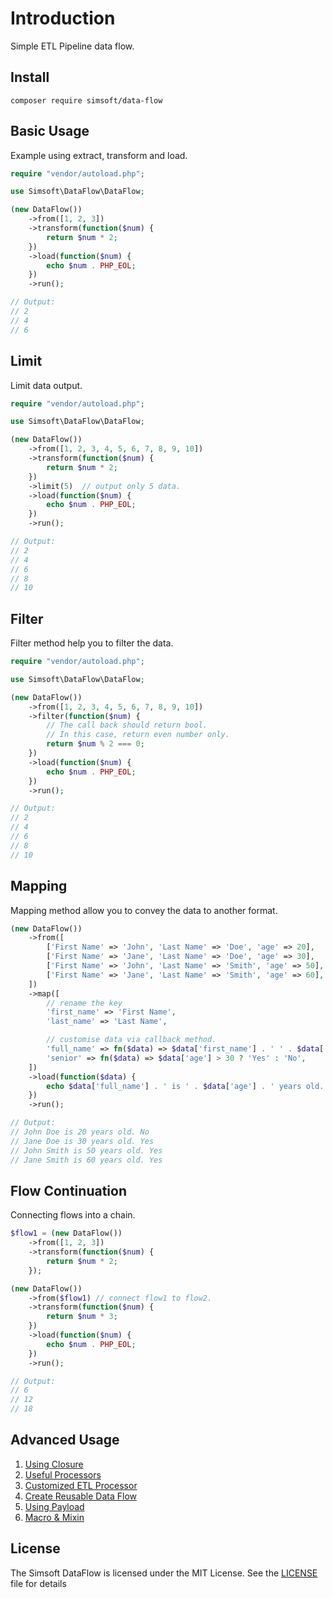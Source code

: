 # Introduction

Simple ETL Pipeline data flow.

## Install

```shell
composer require simsoft/data-flow
```

## Basic Usage

Example using extract, transform and load.

```php
require "vendor/autoload.php";

use Simsoft\DataFlow\DataFlow;

(new DataFlow())
    ->from([1, 2, 3])
    ->transform(function($num) {
        return $num * 2;
    })
    ->load(function($num) {
        echo $num . PHP_EOL;
    })
    ->run();

// Output:
// 2
// 4
// 6
```

## Limit

Limit data output.

```php
require "vendor/autoload.php";

use Simsoft\DataFlow\DataFlow;

(new DataFlow())
    ->from([1, 2, 3, 4, 5, 6, 7, 8, 9, 10])
    ->transform(function($num) {
        return $num * 2;
    })
    ->limit(5)  // output only 5 data.
    ->load(function($num) {
        echo $num . PHP_EOL;
    })
    ->run();

// Output:
// 2
// 4
// 6
// 8
// 10
```

## Filter
Filter method help you to filter the data.
```php
require "vendor/autoload.php";

use Simsoft\DataFlow\DataFlow;

(new DataFlow())
    ->from([1, 2, 3, 4, 5, 6, 7, 8, 9, 10])
    ->filter(function($num) {
        // The call back should return bool.
        // In this case, return even number only.
        return $num % 2 === 0;
    })
    ->load(function($num) {
        echo $num . PHP_EOL;
    })
    ->run();

// Output:
// 2
// 4
// 6
// 8
// 10
```

## Mapping

Mapping method allow you to convey the data to another format.

```php
(new DataFlow())
    ->from([
        ['First Name' => 'John', 'Last Name' => 'Doe', 'age' => 20],
        ['First Name' => 'Jane', 'Last Name' => 'Doe', 'age' => 30],
        ['First Name' => 'John', 'Last Name' => 'Smith', 'age' => 50],
        ['First Name' => 'Jane', 'Last Name' => 'Smith', 'age' => 60],
    ])
    ->map([
        // rename the key
        'first_name' => 'First Name',
        'last_name' => 'Last Name',

        // customise data via callback method.
        'full_name' => fn($data) => $data['first_name'] . ' ' . $data['last_name'],
        'senior' => fn($data) => $data['age'] > 30 ? 'Yes' : 'No',
    ])
    ->load(function($data) {
        echo $data['full_name'] . ' is ' . $data['age'] . ' years old. ' . $data['senior'] . PHP_EOL;
    })
    ->run();

// Output:
// John Doe is 20 years old. No
// Jane Doe is 30 years old. Yes
// John Smith is 50 years old. Yes
// Jane Smith is 60 years old. Yes
```
## Flow Continuation

Connecting flows into a chain.

```php
$flow1 = (new DataFlow())
    ->from([1, 2, 3])
    ->transform(function($num) {
        return $num * 2;
    });

(new DataFlow())
    ->from($flow1) // connect flow1 to flow2.
    ->transform(function($num) {
        return $num * 3;
    })
    ->load(function($num) {
        echo $num . PHP_EOL;
    })
    ->run();

// Output:
// 6
// 12
// 18
```

## Advanced Usage

1. [Using Closure](docs/01-USING_CLOSURE.md)
2. [Useful Processors](docs/02-USEFUL_PROCESSORS.md)
3. [Customized ETL Processor](docs/03-CUSTOMIZED_PROCESSOR.md)
4. [Create Reusable Data Flow](docs/04-CONTROLLABLE_DATAFLOW.md)
5. [Using Payload](docs/05-USING_PAYLOAD.md)
6. [Macro & Mixin](docs/06-MACRO_AND_MIXIN.md)

## License

The Simsoft DataFlow is licensed under the MIT License. See
the [LICENSE](LICENSE) file for details
